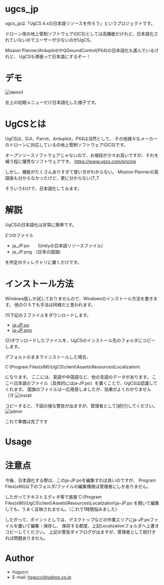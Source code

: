 
# ugcs_jp

ugcs_jpは「UgCS 4.xの日本語リソースを作ろう」というプロジェクトです。

ドローン用の地上管制ソフトウェア(GCS)としては高機能だけれど、日本語化されていないのでユーザーが少ないのがUgCS。

Mission Planner(Ardupilot)やQGroundControl(PX4)の日本語化も進んでいるけれど、
UgCSも頑張って日本語にするぞ～！
 
# デモ

![demo1](https://user-images.githubusercontent.com/55542434/97267392-70ecc880-186d-11eb-98fe-d8ff0804e023.png)

左上の初期メニューだけ日本語化した様子です。

# UgCSとは

UgCSは、DJI，Parrot，Ardupilot，PX4は当然として、
その他様々なメーカーのドローンに対応しているの地上管制ソフトウェア(GCS)です。

オープンソースソフトウェアじゃないので、お値段が少々お高いですが、それを補う程に優秀なソフトウェアです。
https://www.ugcs.com/pricing

しかし、機能がたくさんありすぎて使い方がわからない。
Mission Plannerの英語版も分からなかったけど、更に分からない(T_T

そういうわけで、日本語化してみます。

# 解説
 
UgCSの日本語化は非常に簡単です。

2つのファイル

* ja_JP.po　　(Unityの日本語リソースファイル)
* ja_JP.png　(日本の国旗)

を所定のディレクトリに置くだけです。

# インストール方法

Windows版しか試しておりませんので、Windowsのインストール方法を書きます。
他のＯＳでも手法は同様だと思われます。

(1)下記の２ファイルをダウンロードします。

* [ja-JP.po](https://github.com/hsgucci404/ugcs_jp/raw/main/ja-JP.po)
* [ja-JP.png](https://github.com/hsgucci404/ugcs_jp/raw/main/ja-JP.png)

(2)ダウンロードしたファイルを、UgCSのインストール先のフォルダにコピーします。

デフォルトのままでインストールした場合、

C:\Program Files(x86)\UgCS\client\Assets\Resources\Localization\

になります。
ここには、英語や中国語など、他の言語のデータがあります。
ここへ日本語のファイル（具体的にはja-JP.po）を置くことで、UgCSは認識してくれます。
国旗のファイルは一応用意しましたが、効果がよくわかりません（汗
![install](https://user-images.githubusercontent.com/55542434/97270424-7b5d9100-1872-11eb-86a6-174ee4380b78.png)

コピーすると、下図の様な警告が出ますが、管理者として[続行]してください。
![admin](https://user-images.githubusercontent.com/55542434/97270750-ff177d80-1872-11eb-9b75-84ab36cecfbb.png)

これで準備は完了です


# Usage
 

 
# 注意点

今後、日本語化する際は、このja-JP.poを編集すれば良いのですが、
Program Files(x86)以下のフォルダ/ファイルの編集権限は管理者にしかありません。

したがってテキストエディタ等で直接
C:\Program Files(x86)\UgCS\client\Assets\Resources\Localization\ja-JP.po
を開いて編集しても、うまく反映されません。（これで1時間悩みました）

したがって、ポイントとしては、デスクトップなどの作業エリアにja-JP.poファイルを置いて編集・保存し、
保存する都度、上記Localizationフォルダへ上書きコピーしてください。
上記の警告ダイアログが出ますが、管理者として続行すれば問題ありません。
 
# Author
 
* hsgucci
* E-mail: hsgucci@yahoo.co.jp
